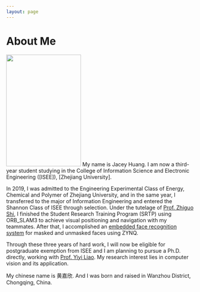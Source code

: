 ```yaml
---
layout: page
---
```


# About Me

<img src="/images/avatar.png" class="floatpic" width="200" height="300">
My name is Jacey Huang. I am now a third-year student studying in the College of Information Science and Electronic Engineering ([ISEE]), [Zhejiang University].

In 2019, I was admitted to the Engineering Experimental Class of Energy, Chemical and Polymer of Zhejiang University, and in the same year, I transferred to the major of Information Engineering and entered the Shannon Class of ISEE through selection. Under the tutelage of [Prof. Zhiguo Shi], I finished the Student Research Training Program (SRTP) using ORB_SLAM3 to achieve visual positioning and navigation with my teammates. After that, I accomplished an [embedded face recognition system] for masked and unmasked faces using ZYNQ.

Through these three years of hard work, I will now be eligible for postgraduate exemption from ISEE and I am planning to pursue a Ph.D. directly, working with [Prof. Yiyi Liao]. My research interest lies in computer vision and its application.

My chinese name is 黄嘉欣. And I was born and raised in Wanzhou District, Chongqing, China.

[ISEE]: http://www.isee.zju.edu.cn/
[Zhejiang University]: https://www.zju.edu.cn/
[Prof. Zhiguo Shi]: https://scholar.google.com/citations?user=7l8wsYgAAAAJ&hl=en&oi=ao/
[embedded face recognition system]: https://github.com/EtHereAlPlusor/ISEE-ZYNQFaceRec/
[Prof. Yiyi Liao]: https://yiyiliao.github.io/